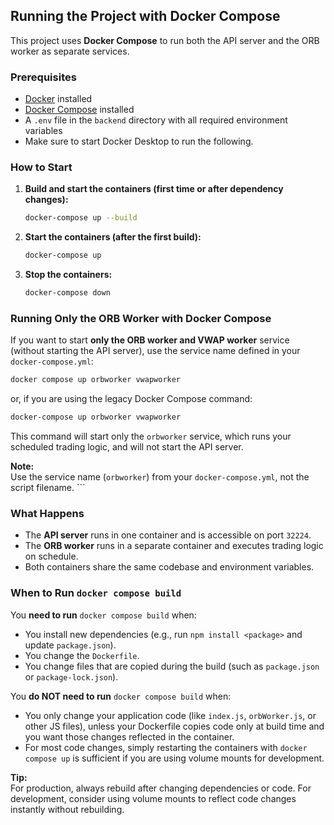 ## Running the Project with Docker Compose

This project uses **Docker Compose** to run both the API server and the ORB worker as separate services.


### Prerequisites

- [Docker](https://www.docker.com/get-started) installed
- [Docker Compose](https://docs.docker.com/compose/install/) installed
- A `.env` file in the `backend` directory with all required environment variables
- Make sure to start Docker Desktop to run the following.


### How to Start

1. **Build and start the containers (first time or after dependency changes):**
    ```sh
    docker-compose up --build
    ```

2. **Start the containers (after the first build):**
    ```sh
    docker-compose up
    ```

3. **Stop the containers:**
    ```sh
    docker-compose down


### Running Only the ORB Worker with Docker Compose

If you want to start **only the ORB worker and VWAP worker** service (without starting the API server), use the service name defined in your `docker-compose.yml`:

```sh
docker compose up orbworker vwapworker
```
or, if you are using the legacy Docker Compose command:
```sh
docker-compose up orbworker vwapworker
```

This command will start only the `orbworker` service, which runs your scheduled trading logic, and will not start the API server.

**Note:**  
Use the service name (`orbworker`) from your `docker-compose.yml`, not the script filename.
    ```


### What Happens

- The **API server** runs in one container and is accessible on port `32224`.
- The **ORB worker** runs in a separate container and executes trading logic on schedule.
- Both containers share the same codebase and environment variables.


### When to Run `docker compose build`

You **need to run** `docker compose build` when:
- You install new dependencies (e.g., run `npm install <package>` and update `package.json`).
- You change the `Dockerfile`.
- You change files that are copied during the build (such as `package.json` or `package-lock.json`).

You **do NOT need to run** `docker compose build` when:
- You only change your application code (like `index.js`, `orbWorker.js`, or other JS files), unless your Dockerfile copies code only at build time and you want those changes reflected in the container.
- For most code changes, simply restarting the containers with `docker compose up` is sufficient if you are using volume mounts for development.

**Tip:**  
For production, always rebuild after changing dependencies or code. For development, consider using volume mounts to reflect code changes instantly without rebuilding.